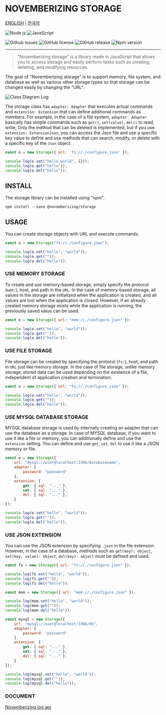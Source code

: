 NOVEMBERIZING STORAGE
=====================

[ENGLISH](https://novemberizing.github.io/storage/README.en.html) |
[한국어](https://novemberizing.github.io/storage/README.ko.html)

![Node js](https://img.shields.io/badge/Node.js-339933?style=flat-square&logo=Node.js&logoColor=white)
![JavaScript](https://img.shields.io/badge/JavaScript-F7DF1E?style=flat-square&logo=javascript&logoColor=black)

![Github issues](https://img.shields.io/github/issues/novemberizing/storage)
![GitHub license](https://img.shields.io/github/license/novemberizing/storage)
![GitHub release](https://img.shields.io/github/v/release/novemberizing/storage)
![Npm version](https://img.shields.io/npm/v/@novemberizing/storage)

----

> "Novemberizing storage" is a library made in JavaScript that allows you to access storage and easily perform tasks such as creating, deleting, and modifying resources.

The goal of "Novemberizing storage" is to support memory, file system, and database as well as various other storage types so that storage can be changed easily by changing the "URL".

![Class Diagram Log](https://novemberizing.github.io/storage/assets/images/ClassDiagramStorage.jpg)

The storage class has `adapter: Adapter` that executes actual commands and `extension: Extension` that can define additional commands as members. For example, in the case of a file system, `adapter: Adapter` basically has simple commands such as `get()`, `set(value)`, `del()` to read, write, Only the method that can be deleted is implemented, but if you use `extension: ExtensionJson`, you can access the Json file and use a specific key value to define and use methods that can search, modify, or delete with a specific key of the `Json` object. .

```js
const o = new Storage({ url: 'fs://./configure.json' });

console.log(o.set("hello.world", {}));
console.log(o.get("hello"));
console.log(o.del("hello"));
```

## INSTALL

The storage library can be installed using "npm".

```
npm install --save @novemberizing/storage
```

## USAGE

You can create storage objects with URL and execute commands.

```js
const o = new Storage("fs://./configure.json");

console.log(o.set("hello", "world"));
console.log(o.get(""));
console.log(o.del("hello"));
```

### USE MEMORY STORAGE

To create and use memory-based storage, simply specify the protocol (`mem:`), host, and path in the `URL`. In the case of memory-based storage, all values in the storage are initialized when the application is created, and all values are lost when the application is closed. However, if an already created memory storage exists while the application is running, the previously saved value can be used.

```js
const o = new Storage({ url: "mem://./configure.json" });

console.log(o.set("hello", "world"));
console.log(o.get(""));
console.log(o.del("hello"));
```

### USE FILE STORAGE

File storage can be created by specifying the protocol (`fs:`), host, and path in `URL` just like memory storage. In the case of file storage, unlike memory storage, stored data can be used depending on the existence of a file, independent of application creation and termination.


```js
const o = new Storage({ url: "fs://./configure.json" });

console.log(o.set("hello", "world"));
console.log(o.get(""));
console.log(o.del("hello"));
```

### USE MYSQL DATABASE STORAGE

MYSQL database storage is used by internally creating an adapter that can use the database as a storage. In case of MYSQL database, if you want to use it like a file or memory, you can additionally define and use the `extension` setting. You can define and use `get`, `set`, `del` to use it like a JSON memory or file.

```js
const o = new Storage({
    url: "mysql://user@localhost:3306/databasename",
    adapter: {
        password: "password"
    },
    extension: {
        get: { sql: "..." },
        set: { sql: "..." },
        del: { sql: "..." },
    }
});

console.log(o.set("hello", "world"));
console.log(o.get(""));
console.log(o.del("hello"));
```

### USE JSON EXTENSION

You can use the JSON extension by specifying `.json` in the file extension. However, in the case of a database, methods such as `get(key): object`, `set(key, value): object`, `del(key): object` must be defined and used.

```js
const fs = new Storage({ url: "fs://./configure.json" });

console.log(fs.set("hello", "world"));
console.log(fs.get(""));
console.log(fs.del("hello"));

const mem = new Storage({ url: "mem://./configure.json" });

console.log(mem.set("hello", "world"));
console.log(mem.get(""));
console.log(mem.del("hello"));

const mysql = new Storage({
    url: "mysql://user@localhost:3306/db",
    adapter: {
        password: "password"
    },
    extension: {
        get: { sql: "..." },
        set: { sql: "..." },
        del: { sql: "..." },
    }
});

console.log(mysql.set("hello", "world"));
console.log(mysql.get(""));
console.log(mysql.del("hello"));
```

### DOCUMENT

[Novemberizing log api](https://novemberizing.github.io/storage/api)
